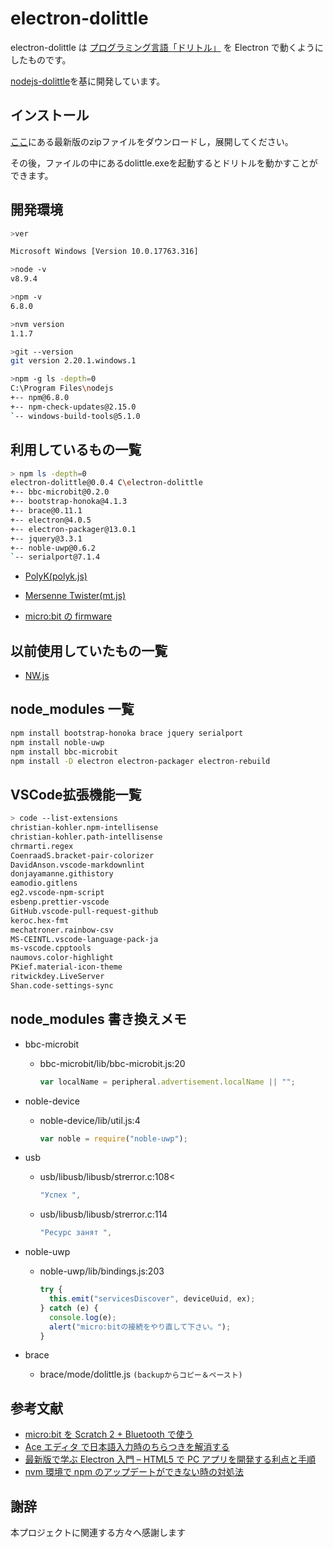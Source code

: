 # electron-dolittle

electron-dolittle は
[プログラミング言語「ドリトル」](URL " https://dolittle.eplang.jp")
を Electron で動くようにしたものです。

[nodejs-dolittle](URL "http://github.com/kanemunelab/nodejs-dolittle")を基に開発しています。

## インストール

[ここ](https://github.com/ootubasa/electron-dolittle/releases)にある最新版のzipファイルをダウンロードし，展開してください。

その後，ファイルの中にあるdolittle.exeを起動するとドリトルを動かすことができます。

## 開発環境

```sh
>ver

Microsoft Windows [Version 10.0.17763.316]

>node -v
v8.9.4

>npm -v
6.8.0

>nvm version
1.1.7

>git --version
git version 2.20.1.windows.1

>npm -g ls -depth=0
C:\Program Files\nodejs
+-- npm@6.8.0
+-- npm-check-updates@2.15.0
`-- windows-build-tools@5.1.0

```

## 利用しているもの一覧

```sh
> npm ls -depth=0
electron-dolittle@0.0.4 C\electron-dolittle
+-- bbc-microbit@0.2.0
+-- bootstrap-honoka@4.1.3
+-- brace@0.11.1
+-- electron@4.0.5
+-- electron-packager@13.0.1
+-- jquery@3.3.1
+-- noble-uwp@0.6.2
`-- serialport@7.1.4
```

- [PolyK(polyk.js)](URL "http://polyk.ivank.net")
- [Mersenne Twister(mt.js)](URL "http://www.math.sci.hiroshima-u.ac.jp/~m-mat/MT/mt.html")

- [micro:bit の firmware](URL "https://github.com/ARMmbed/DAPLink/releases")

## 以前使用していたもの一覧

- [NW.js](URL "https://nwjs.io")

## node_modules 一覧

```sh
npm install bootstrap-honoka brace jquery serialport
npm install noble-uwp
npm install bbc-microbit
npm install -D electron electron-packager electron-rebuild
```

## VSCode拡張機能一覧

```sh
> code --list-extensions
christian-kohler.npm-intellisense
christian-kohler.path-intellisense
chrmarti.regex
CoenraadS.bracket-pair-colorizer
DavidAnson.vscode-markdownlint
donjayamanne.githistory
eamodio.gitlens
eg2.vscode-npm-script
esbenp.prettier-vscode
GitHub.vscode-pull-request-github
keroc.hex-fmt
mechatroner.rainbow-csv
MS-CEINTL.vscode-language-pack-ja
ms-vscode.cpptools
naumovs.color-highlight
PKief.material-icon-theme
ritwickdey.LiveServer
Shan.code-settings-sync
```

## node_modules 書き換えメモ

- bbc-microbit

  - bbc-microbit/lib/bbc-microbit.js:20

    ```js
    var localName = peripheral.advertisement.localName || "";
    ```

- noble-device

  - noble-device/lib/util.js:4

    ```js
    var noble = require("noble-uwp");
    ```

- usb

  - usb/libusb/libusb/strerror.c:108<

    ```js
    "Успех ",
    ```

  - usb/libusb/libusb/strerror.c:114

    ```js
    "Ресурс занят ",
    ```

- noble-uwp

  - noble-uwp/lib/bindings.js:203

    ```js
    try {
      this.emit("servicesDiscover", deviceUuid, ex);
    } catch (e) {
      console.log(e);
      alert("micro:bitの接続をやり直して下さい。");
    }
    ```

- brace
  - brace/mode/dolittle.js
    `(backupからコピー＆ペースト)`

## 参考文献

- [micro:bit を Scratch 2 + Bluetooth で使う](URL "https://qiita.com/memakura/items/11a0426f9060da1ded7e")
- [Ace エディタ で日本語入力時のちらつきを解消する](URL "https://qiita.com/RAWSEQ/items/7f9fc0fd4b3d572856ed")
- [最新版で学ぶ Electron 入門 – HTML5 で PC アプリを開発する利点と手順](URL "https://ics.media/entry/7298")
- [nvm 環境で npm のアップデートができない時の対処法](URL "https://qiita.com/jshindo/items/cdbb67208c364b33e287")

## 謝辞

本プロジェクトに関連する方々へ感謝します
